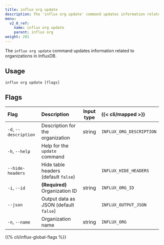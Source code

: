 ```yaml
---
title: influx org update
description: The 'influx org update' command updates information related to organizations in InfluxDB.
menu:
  v2_0_ref:
    name: influx org update
    parent: influx org
weight: 201
---
```


The `influx org update` command updates information related to organizations in InfluxDB.

## Usage
```
influx org update [flags]
```

## Flags
| Flag                  | Description                           | Input type | {{< cli/mapped >}}       |
|:----                  |:-----------                           |:----------:|:------------------       |
| `-d`, `--description` | Description for the organization      | string     | `INFLUX_ORG_DESCRIPTION` |
| `-h`, `--help`        | Help for the `update` command         |            |                          |
| `--hide-headers`      | Hide table headers (default `false`)  |            | `INFLUX_HIDE_HEADERS`    |
| `-i`, `--id`          | **(Required)** Organization ID        | string     | `INFLUX_ORG_ID`          |
| `--json`              | Output data as JSON (default `false`) |            | `INFLUX_OUTPUT_JSON`     |
| `-n`, `--name`        | Organization name                     | string     | `INFLUX_ORG`             |

{{% cli/influx-global-flags %}}
